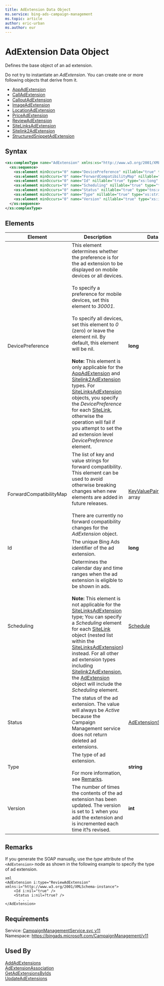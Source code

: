 ```yaml
---
title: AdExtension Data Object
ms.service: bing-ads-campaign-management
ms.topic: article
author: eric-urban
ms.author: eur
---
```

# AdExtension Data Object
Defines the base object of an ad extension.

Do not try to instantiate an *AdExtension*. You can create one or more following objects that derive from it.
-   [AppAdExtension](../campaign-management/appadextension.md)
-   [CallAdExtension](../campaign-management/calladextension.md)
-   [CalloutAdExtension](../campaign-management/calloutadextension.md)
-   [ImageAdExtension](../campaign-management/imageadextension.md)
-   [LocationAdExtension](../campaign-management/locationadextension.md)
-   [PriceAdExtension](../campaign-management/priceadextension.md)
-   [ReviewAdExtension](../campaign-management/reviewadextension.md)
-   [SiteLinksAdExtension](../campaign-management/sitelinksadextension.md)
-   [Sitelink2AdExtension](../campaign-management/sitelink2adextension.md)
-   [StructuredSnippetAdExtension](../campaign-management/structuredsnippetadextension.md)

## Syntax
```xml
<xs:complexType name="AdExtension" xmlns:xs="http://www.w3.org/2001/XMLSchema">
  <xs:sequence>
    <xs:element minOccurs="0" name="DevicePreference" nillable="true" type="xs:long" />
    <xs:element minOccurs="0" name="ForwardCompatibilityMap" nillable="true" type="q40:ArrayOfKeyValuePairOfstringstring" xmlns:q40="http://schemas.datacontract.org/2004/07/System.Collections.Generic" />
    <xs:element minOccurs="0" name="Id" nillable="true" type="xs:long" />
    <xs:element minOccurs="0" name="Scheduling" nillable="true" type="tns:Schedule" />
    <xs:element minOccurs="0" name="Status" nillable="true" type="tns:AdExtensionStatus" />
    <xs:element minOccurs="0" name="Type" nillable="true" type="xs:string" />
    <xs:element minOccurs="0" name="Version" nillable="true" type="xs:int" />
  </xs:sequence>
</xs:complexType>
```

## <a name="elements"></a>Elements

|Element|Description|Data Type|
|-----------|---------------|-------------|
|<a name="devicepreference"></a>DevicePreference|This element determines whether the preference is for the ad extension to be displayed on mobile devices or all devices.<br /><br />To specify a preference for mobile devices, set this element to *30001*.<br /><br />To specify all devices, set this element to *0* (zero) or leave the element nil. By default, this element will be nil.<br/><br/>**Note:** This element is only applicable for the [AppAdExtension](../campaign-management/appadextension.md) and [Sitelink2AdExtension](../campaign-management/sitelink2adextension.md) types. For [SiteLinksAdExtension](../campaign-management/sitelinksadextension.md) objects, you specify the *DevicePreference* for each [SiteLink](../campaign-management/sitelink.md), otherwise the operation will fail if you attempt to set the ad extension level *DevicePreference* element.|**long**|
|<a name="forwardcompatibilitymap"></a>ForwardCompatibilityMap|The list of key and value strings for forward compatibility. This element can be used to avoid otherwise breaking changes when new elements are added in future releases.<br /><br />There are currently no forward compatibility changes for the *AdExtension* object.|[KeyValuePairOfstringstring](keyvaluepairofstringstring.md) array|
|<a name="id"></a>Id|The unique Bing Ads identifier of the ad extension.|**long**|
|<a name="scheduling"></a>Scheduling|Determines the calendar day and time ranges when the ad extension is eligible to be shown in ads.<br/><br/>**Note:** This element is not applicable for the [SiteLinksAdExtension](../campaign-management/sitelinksadextension.md) type; You can specify a *Scheduling* element for each [SiteLink](../campaign-management/sitelink.md) object (nested list within the [SiteLinksAdExtension](../campaign-management/sitelinksadextension.md)) instead. For all other ad extension types including [Sitelink2AdExtension](../campaign-management/sitelink2adextension.md), the [AdExtension](../campaign-management/adextension.md) object will include the *Scheduling* element.|[Schedule](schedule.md)|
|<a name="status"></a>Status|The status of the ad extension. The value will always be *Active* because the Campaign Management service does not return deleted ad extensions.|[AdExtensionStatus](adextensionstatus.md)|
|<a name="type"></a>Type|The type of ad extension. <br/><br/>For more information, see [Remarks](#remarks).|**string**|
|<a name="version"></a>Version|The number of times the contents of the ad extension has been updated. The version is set to 1 when you add the extension and is incremented each time it?s revised.|**int**|

## <a name="remarks"></a>Remarks
If you generate the SOAP manually, use the *type* attribute of the `<AdExtension>` node as shown in the following example to specify the type of ad extension.

```
xml
<AdExtension i:type="ReviewAdExtension" xmlns:i="http://www.w3.org/2001/XMLSchema-instance">
    <Id i:nil="true" />
    <Status i:nil=?true? />
      . . .
</AdExtension>
```

## Requirements
Service: [CampaignManagementService.svc v11](https://campaign.api.bingads.microsoft.com/Api/Advertiser/CampaignManagement/v11/CampaignManagementService.svc)  
Namespace: https://bingads.microsoft.com/CampaignManagement/v11  

## Used By
[AddAdExtensions](addadextensions.md)  
[AdExtensionAssociation](adextensionassociation.md)  
[GetAdExtensionsByIds](getadextensionsbyids.md)  
[UpdateAdExtensions](updateadextensions.md)  
